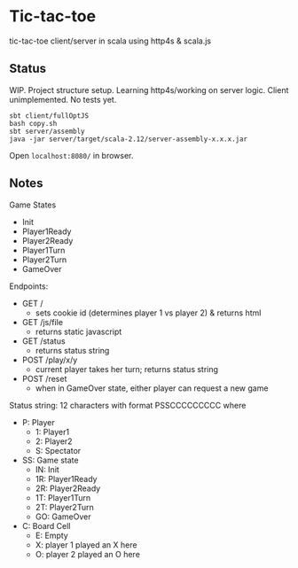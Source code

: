 Tic-tac-toe 
===========

tic-tac-toe client/server in scala using http4s & scala.js

Status
------

WIP.  Project structure setup.
Learning http4s/working on server logic.
Client unimplemented.
No tests yet.

```
sbt client/fullOptJS
bash copy.sh
sbt server/assembly
java -jar server/target/scala-2.12/server-assembly-x.x.x.jar
```

Open `localhost:8080/` in browser.

Notes
-----

Game States
- Init
- Player1Ready
- Player2Ready
- Player1Turn
- Player2Turn
- GameOver

Endpoints:
- GET /
    - sets cookie id (determines player 1 vs player 2) & returns html
- GET /js/file
    - returns static javascript
- GET /status
    - returns status string
- POST /play/x/y
    - current player takes her turn; returns status string
- POST /reset
    - when in GameOver state, either player can request a new game

Status string: 12 characters with format PSSCCCCCCCCC where
- P: Player
    - 1: Player1
    - 2: Player2
    - S: Spectator
- SS: Game state
    - IN: Init
    - 1R: Player1Ready
    - 2R: Player2Ready
    - 1T: Player1Turn
    - 2T: Player2Turn
    - GO: GameOver
- C: Board Cell
    - E: Empty
    - X: player 1 played an X here
    - O: player 2 played an O here

